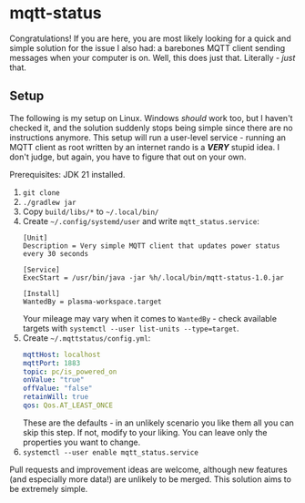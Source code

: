 # mqtt-status

Congratulations! If you are here, you are most likely looking for a quick and simple solution
for the issue I also had: a barebones MQTT client sending messages when your computer is on. Well, this does just that.
Literally - *just* that. 

## Setup

The following is my setup on Linux. Windows *should* work too, but I haven't checked it, and the solution
suddenly stops being simple  since there are no instructions anymore.
This setup will run a user-level service - running an MQTT client as root written by an internet rando is a ***VERY***
stupid idea. I don't judge, but again, you have to figure that out on your own.

Prerequisites: JDK 21 installed.

1.  `git clone`
2.  `./gradlew jar`
3.  Copy `build/libs/*` to `~/.local/bin/`
4.  Create `~/.config/systemd/user` and write `mqtt_status.service`:
    ```
    [Unit]
    Description = Very simple MQTT client that updates power status every 30 seconds
    
    [Service]
    ExecStart = /usr/bin/java -jar %h/.local/bin/mqtt-status-1.0.jar
    
    [Install]
    WantedBy = plasma-workspace.target
    ```
    Your mileage may vary when it comes to `WantedBy` - check available targets with `systemctl --user list-units --type=target`.
5.  Create `~/.mqttstatus/config.yml`:
    ```yaml
    mqttHost: localhost
    mqttPort: 1883
    topic: pc/is_powered_on
    onValue: "true"
    offValue: "false"
    retainWill: true
    qos: Qos.AT_LEAST_ONCE
    ```
    These are the defaults - in an unlikely scenario you like them all you can skip this step. 
    If not, modify to your liking. You can leave only the properties you want to change.
6.  `systemctl --user enable mqtt_status.service`

Pull requests and improvement ideas are welcome, although new features (and especially more data!) are unlikely to be merged.
This solution aims to be extremely simple.
